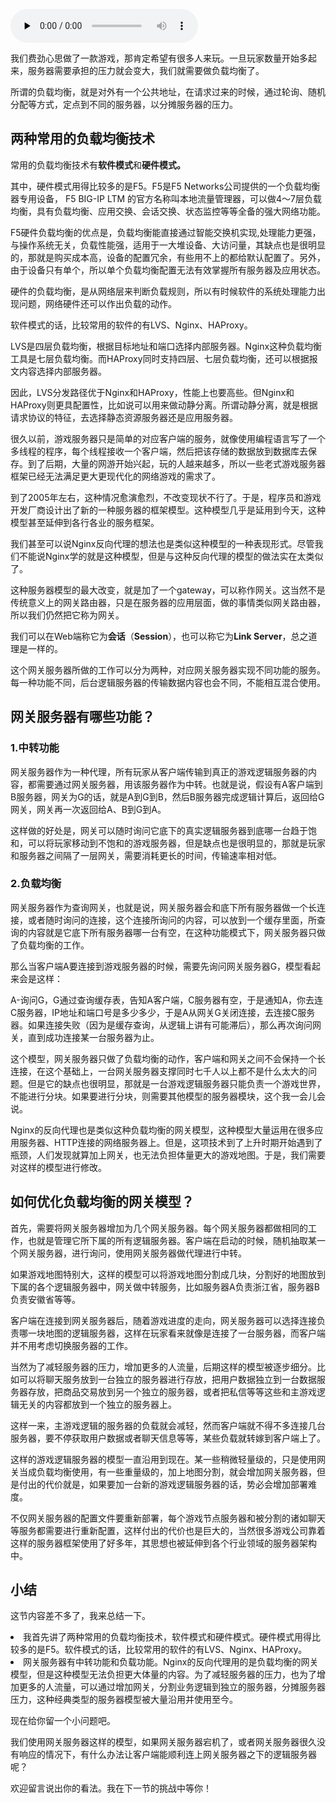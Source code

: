 <audio id="audio" title="第26讲 | 如何用网关服务器进行负载均衡？" controls="" preload="none"><source id="mp3" src="https://static001.geekbang.org/resource/audio/19/6e/19ec637ff46fb9455604393742440b6e.mp3"></audio>

我们费劲心思做了一款游戏，那肯定希望有很多人来玩。一旦玩家数量开始多起来，服务器需要承担的压力就会变大，我们就需要做负载均衡了。

所谓的负载均衡，就是对外有一个公共地址，在请求过来的时候，通过轮询、随机分配等方式，定点到不同的服务器，以分摊服务器的压力。

## 两种常用的负载均衡技术

常用的负载均衡技术有**软件模式**和**硬件模式。**

其中，硬件模式用得比较多的是F5。F5是F5 Networks公司提供的一个负载均衡器专用设备， F5 BIG-IP LTM 的官方名称叫本地流量管理器，可以做4～7层负载均衡，具有负载均衡、应用交换、会话交换、状态监控等等全备的强大网络功能。

F5硬件负载均衡的优点是，负载均衡能直接通过智能交换机实现,处理能力更强，与操作系统无关，负载性能强，适用于一大堆设备、大访问量，其缺点也是很明显的，那就是购买成本高，设备的配置冗余，有些用不上的都给默认配置了。另外，由于设备只有单个，所以单个负载均衡配置无法有效掌握所有服务器及应用状态。

硬件的负载均衡，是从网络层来判断负载规则，所以有时候软件的系统处理能力出现问题，网络硬件还可以作出负载的动作。

软件模式的话，比较常用的软件的有LVS、Nginx、HAProxy。

LVS是四层负载均衡，根据目标地址和端口选择内部服务器。Nginx这种负载均衡工具是七层负载均衡。而HAProxy同时支持四层、七层负载均衡，还可以根据报文内容选择内部服务器。

因此，LVS分发路径优于Nginx和HAProxy，性能上也要高些。但Nginx和HAProxy则更具配置性，比如说可以用来做动静分离。所谓动静分离，就是根据请求协议的特征，去选择静态资源服务器还是应用服务器。

很久以前，游戏服务器只是简单的对应客户端的服务，就像使用编程语言写了一个多线程的程序，每个线程接收一个客户端，然后把该存储的数据放到数据库去保存。到了后期，大量的网游开始兴起，玩的人越来越多，所以一些老式游戏服务器框架已经无法满足更大更现代化的网络游戏的需求了。

到了2005年左右，这种情况愈演愈烈，不改变现状不行了。于是，程序员和游戏开发厂商设计出了新的一种服务器的框架模型。这种模型几乎是延用到今天，这种模型甚至延伸到各行各业的服务框架。

我们甚至可以说Nginx反向代理的想法也是类似这种模型的一种表现形式。尽管我们不能说Nginx学的就是这种模型，但是与这种反向代理的模型的做法实在太类似了。

这种服务器模型的最大改变，就是加了一个gateway，可以称作网关。这当然不是传统意义上的网关路由器，只是在服务器的应用层面，做的事情类似网关路由器，所以我们仍然把它称为网关。

我们可以在Web端称它为**会话**（**Session**），也可以称它为**Link Server**，总之道理是一样的。

这个网关服务器所做的工作可以分为两种，对应网关服务器实现不同功能的服务。每一种功能不同，后台逻辑服务器的传输数据内容也会不同，不能相互混合使用。

## 网关服务器有哪些功能？

### 1.中转功能

网关服务器作为一种代理，所有玩家从客户端传输到真正的游戏逻辑服务器的内容，都需要通过网关服务器，用该服务器作为中转。也就是说，假设有A客户端到B服务器，网关为G的话，就是A到G到B，然后B服务器完成逻辑计算后，返回给G网关，网关再一次返回给A、B到G到A。

这样做的好处是，网关可以随时询问它底下的真实逻辑服务器到底哪一台趋于饱和，可以将玩家移动到不饱和的游戏服务器，但是缺点也是很明显的，那就是玩家和服务器之间隔了一层网关，需要消耗更长的时间，传输速率相对低。

### 2.负载均衡

网关服务器作为查询网关，也就是说，网关服务器会和底下所有服务器做一个长连接，或者随时询问的连接，这个连接所询问的内容，可以放到一个缓存里面，所查询的内容就是它底下所有服务器哪一台有空，在这种功能模式下，网关服务器只做了负载均衡的工作。

那么当客户端A要连接到游戏服务器的时候，需要先询问网关服务器G，模型看起来会是这样：

A-询问G，G通过查询缓存表，告知A客户端，C服务器有空，于是通知A，你去连C服务器，IP地址和端口号是多少多少，于是A从网关G关闭连接，去连接C服务器。如果连接失败（因为是缓存查询，从逻辑上讲有可能滞后），那么再次询问网关，直到成功连接某一台服务器为止。

这个模型，网关服务器只做了负载均衡的动作，客户端和网关之间不会保持一个长连接，在这个基础上，一台网关服务器支撑同时七千人以上都不是什么太大的问题。但是它的缺点也很明显，那就是一台游戏逻辑服务器只能负责一个游戏世界，不能进行分块。如果要进行分块，则需要其他模型的服务器模块，这个我一会儿会说。

Nginx的反向代理也是类似这种负载均衡的网关模型，这种模型大量运用在很多应用服务器、HTTP连接的网络服务器上。但是，这项技术到了上升时期开始遇到了瓶颈，人们发现就算加上网关，也无法负担体量更大的游戏地图。于是，我们需要对这样的模型进行修改。

## 如何优化负载均衡的网关模型？

首先，需要将网关服务器增加为几个网关服务器。每个网关服务器都做相同的工作，也就是管理它所下属的所有逻辑服务器。客户端在启动的时候，随机抽取某一个网关服务器，进行询问，使用网关服务器做代理进行中转。

如果游戏地图特别大，这样的模型可以将游戏地图分割成几块，分割好的地图放到下属的各个逻辑服务器中，网关做中转服务，比如服务器A负责浙江省，服务器B负责安徽省等等。

客户端在连接到网关服务器后，随着游戏进度的走向，网关服务器可以选择连接负责哪一块地图的逻辑服务器，这样在玩家看来就像是连接了一台服务器，而客户端并不用考虑切换服务器的工作。

当然为了减轻服务器的压力，增加更多的人流量，后期这样的模型被逐步细分。比如可以将聊天服务放到一台独立的服务器进行存放，把用户数据独立到一台数据服务器存放，把商品交易放到另一个独立的服务器，或者把私信等等这些和主游戏逻辑无关的内容都放到一个独立的服务器上。

这样一来，主游戏逻辑的服务器的负载就会减轻，然而客户端就不得不多连接几台服务器，要不停获取用户数据或者聊天信息等等，某些负载就转嫁到客户端上了。

这样的游戏逻辑服务器的模型一直沿用到现在。某一些稍微轻量级的，只是使用网关当成负载均衡使用，有一些重量级的，加上地图分割，就会增加网关服务器，但是付出的代价就是，如果要加一台新的游戏逻辑服务器的话，势必会增加部署难度。

不仅网关服务器的配置文件要重新部署，每个游戏节点服务器和被分割的诸如聊天等服务都需要进行重新配置，这样付出的代价也是巨大的，当然很多游戏公司靠着这样的服务器框架使用了好多年，其思想也被延伸到各个行业领域的服务器架构中。

## 小结

这节内容差不多了，我来总结一下。

<li>
我首先讲了两种常用的负载均衡技术，软件模式和硬件模式。硬件模式用得比较多的是F5。软件模式的话，比较常用的软件的有LVS、Nginx、HAProxy。
</li>
<li>
网关服务器有中转功能和负载功能。Nginx的反向代理用的是负载均衡的网关模型，但是这种模型无法负担更大体量的内容。为了减轻服务器的压力，也为了增加更多的人流量，可以通过增加网关，分割业务逻辑到独立的服务器，分摊服务器压力，这种经典类型的服务器模型被大量沿用并使用至今。
</li>

现在给你留一个小问题吧。

我们使用网关服务器这样的模型，如果网关服务器宕机了，或者网关服务器很久没有响应的情况下，有什么办法让客户端能顺利连上网关服务器之下的逻辑服务器呢？

欢迎留言说出你的看法。我在下一节的挑战中等你！
